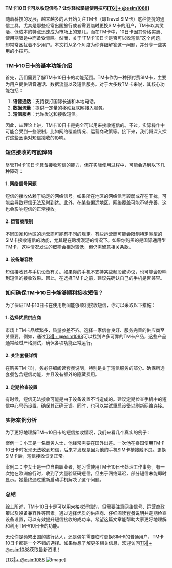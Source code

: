 **TM卡10日卡可以收短信吗？让你轻松掌握使用技巧[[TG💪+ @esim1088](https://t.me/s/esim1088)]**

随着科技的发展，越来越多的人开始关注TM卡（即Travel SIM卡）这种便捷的通信工具。尤其是那些经常出国旅行或者需要临时更换SIM卡的用户，TM卡以其灵活、低成本的特点迅速成为市场上的宠儿。而在TM卡中，10日卡因其价格实惠、使用期限适中而备受青睐。然而，关于“TM卡10日卡是否可以收短信”这个问题，却常常困扰着不少用户。本文将从多个角度为你详细解答这一问题，并分享一些实用的小技巧。

### TM卡10日卡的基本功能介绍

首先，我们需要了解TM卡10日卡的功能范围。TM卡作为一种预付费SIM卡，主要为用户提供语音通话、数据流量以及短信服务。对于大多数TM卡来说，其核心功能包括：

1. **语音通话**：支持拨打国际长途和本地电话。
2. **数据流量**：提供一定量的移动互联网接入服务。
3. **短信服务**：允许发送和接收短信。

因此，从理论上讲，TM卡10日卡是完全可以用来接收短信的。不过，实际操作中可能会受到一些限制，比如网络覆盖情况、运营商政策等。接下来，我们将深入探讨这些因素对短信接收的影响。

### 短信接收的可能障碍

尽管TM卡10日卡具备接收短信的能力，但在实际使用过程中，可能会遇到以下几种障碍：

#### 1. 网络信号问题
短信的接收依赖于稳定的网络信号。如果所在地区的网络信号较弱或存在干扰，可能会导致短信无法及时到达。此外，在某些偏远地区，网络覆盖可能不够完善，这也会影响短信的正常接收。

#### 2. 运营商限制
不同国家和地区的运营商可能有不同的规定。有些运营商可能会限制特定类型的SIM卡接收短信的功能，尤其是在跨境漫游的情况下。如果你购买的是国际通用型TM卡，这种情况发生的概率会相对较低，但仍需留意相关条款。

#### 3. 设备兼容性
短信接收还与手机设备有关。如果你的手机不支持某些频段或协议，也可能会影响到短信的接收效果。因此，在选择TM卡之前，建议先确认自己的手机是否兼容。

### 如何确保TM卡10日卡能够顺利接收短信？

为了保证TM卡10日卡在使用期间能够顺利接收短信，你可以采取以下措施：

#### 1. 选择优质供应商
市场上TM卡品牌繁多，质量参差不齐。选择一家信誉良好、服务完善的供应商至关重要。例如，通过[TG💪+ @esim1088](https://t.me/s/esim1088)可以找到许多可靠的TM卡产品，这些产品通常经过严格测试，确保各项功能正常运行。

#### 2. 关注套餐详情
在购买TM卡时，务必仔细阅读套餐说明，特别是关于短信服务的部分。确保所选套餐包含短信功能，并且没有额外的隐藏费用。

#### 3. 定期检查设置
有时候，短信无法接收可能是由于设备设置不当造成的。建议定期检查手机中的短信中心号码设置，确保其正确无误。同时，也可以尝试重启设备以刷新网络连接。

### 实际案例分析

为了更好地理解TM卡10日卡的短信接收情况，我们来看几个真实的例子：

案例一：小王是一名商务人士，他经常需要在国外出差。一次他在泰国使用TM卡10日卡时发现无法收到短信，后来才发现是因为他的手机SIM卡槽接触不良。更换SIM卡后，短信接收恢复正常。

案例二：李女士是一位自由职业者，她习惯使用TM卡10日卡处理工作事务。有一次她在欧洲旅行时，收到了大量验证码短信，但由于网络延迟，部分短信未能即时显示。她最终通过重新启动手机解决了这个问题。

### 总结

综上所述，TM卡10日卡是可以用来接收短信的，但需要注意网络信号、运营商政策以及设备兼容性等因素。通过选择优质的供应商、仔细阅读套餐说明并定期检查设备设置，可以有效提升短信接收的成功率。希望这篇文章能帮助大家更好地理解和利用TM卡10日卡的功能。

无论你是频繁出国的旅行达人，还是偶尔需要临时更换SIM卡的普通用户，TM卡10日卡都是一个不错的选择。如果你想了解更多相关信息，欢迎访问[TG💪+ @esim1088](https://t.me/s/esim1088)获取最新资讯！

[[TG💪+ @esim1088](https://t.me/s/esim1088) ![Image](https://i.postimg.cc/4NQfJmqS/Snipaste-2025-05-13-00-14-12.png)]